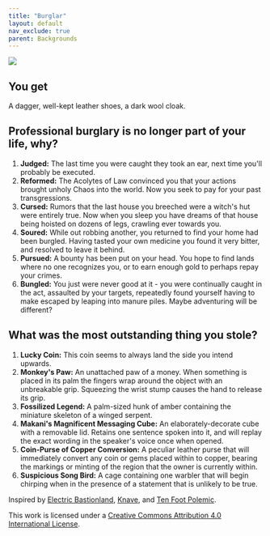 ```yaml
---
title: "Burglar"
layout: default
nav_exclude: true
parent: Backgrounds
---
```



![](https://aboleth-overlords.com/wp-content/uploads/2020/06/burglar.jpg)

## You get

A dagger, well-kept leather shoes, a dark wool cloak.

## Professional burglary is no longer part of your life, why?

1. **Judged:** The last time you were caught they took an ear, next time you'll probably be executed.
2. **Reformed:** The Acolytes of Law convinced you that your actions brought unholy Chaos into the world. Now you seek to pay for your past transgressions.
3. **Cursed:** Rumors that the last house you breeched were a witch's hut were entirely true. Now when you sleep you have dreams of that house being hoisted on dozens of legs, crawling ever towards you.
4. **Soured:** While out robbing another, you returned to find your home had been burgled. Having tasted your own medicine you found it very bitter, and resolved to leave it behind.
5. **Pursued:** A bounty has been put on your head. You hope to find lands where no one recognizes you, or to earn enough gold to perhaps repay your crimes.
6. **Bungled:** You just were never good at it - you were continually caught in the act, assaulted by your targets, repeatedly found yourself having to make escaped by leaping into manure piles. Maybe adventuring will be different?

## What was the most outstanding thing you stole?

1. **Lucky Coin:** This coin seems to always land the side you intend upwards.
2. **Monkey's Paw:** An unattached paw of a money. When something is placed in its palm the fingers wrap around the object with an unbreakable grip. Squeezing the wrist stump causes the hand to release its grip.
3. **Fossilized Legend:** A palm-sized hunk of amber containing the miniature skeleton of a winged serpent.
4. **Makani's Magnificent Messaging Cube:** An elaborately-decorate cube with a removable lid. Retains one sentence spoken into it, and will replay the exact wording in the speaker's voice once when opened.
5. **Coin-Purse of Copper Conversion:** A peculiar leather purse that will immediately convert any coin or gems placed within to copper, bearing the markings or minting of the region that the owner is currently within.
6. **Suspicious Song Bird:** A cage containing one warbler that will begin chirping when in the presence of a statement that is unlikely to be true.

Inspired by [Electric Bastionland](https://chrismcdee.itch.io/electric-bastionland), [Knave](https://www.drivethrurpg.com/product/250888/Knave), and [Ten Foot Polemic](http://tenfootpolemic.blogspot.com/2014/01/200-failed-medieval-careers.html).

This work is licensed under a [Creative Commons Attribution 4.0 International License](http://creativecommons.org/licenses/by/4.0/).
